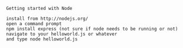 	Getting started with Node
	
	install from http://nodejs.org/
	open a command prompt
	npm install express (not sure if node needs to be running or not)
	navigate to your helloworld.js or whatever
	and type node helloworld.js
